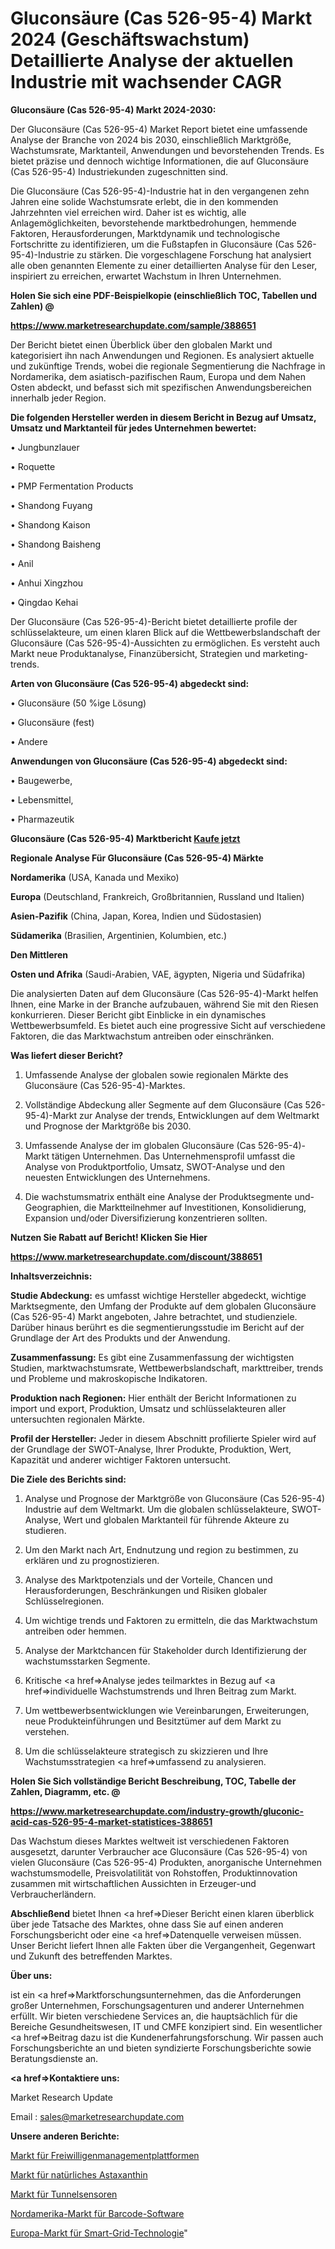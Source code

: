 # Gluconsäure (Cas 526-95-4) Markt 2024 (Geschäftswachstum) Detaillierte Analyse der aktuellen Industrie mit wachsender CAGR

<strong>Gluconsäure (Cas 526-95-4) Markt 2024-2030:</strong>

Der Gluconsäure (Cas 526-95-4) Market Report bietet eine umfassende Analyse der Branche von 2024 bis 2030, einschließlich Marktgröße, Wachstumsrate, Marktanteil, Anwendungen und bevorstehenden Trends. Es bietet präzise und dennoch wichtige Informationen, die auf Gluconsäure (Cas 526-95-4) Industriekunden zugeschnitten sind.

Die Gluconsäure (Cas 526-95-4)-Industrie hat in den vergangenen zehn Jahren eine solide Wachstumsrate erlebt, die in den kommenden Jahrzehnten viel erreichen wird. Daher ist es wichtig, alle Anlagemöglichkeiten, bevorstehende marktbedrohungen, hemmende Faktoren, Herausforderungen, Marktdynamik und technologische Fortschritte zu identifizieren, um die Fußstapfen in Gluconsäure (Cas 526-95-4)-Industrie zu stärken. Die vorgeschlagene Forschung hat analysiert alle oben genannten Elemente zu einer detaillierten Analyse für den Leser, inspiriert zu erreichen, erwartet Wachstum in Ihren Unternehmen.



<strong>Holen Sie sich eine PDF-Beispielkopie (einschließlich TOC, Tabellen und Zahlen) @
</strong>

<strong><a href=https://www.marketresearchupdate.com/sample/388651>

<strong>https://www.marketresearchupdate.com/sample/388651</u></font></a></strong></strong>

Der Bericht bietet einen Überblick über den globalen Markt und kategorisiert ihn nach Anwendungen und Regionen. Es analysiert aktuelle und zukünftige Trends, wobei die regionale Segmentierung die Nachfrage in Nordamerika, dem asiatisch-pazifischen Raum, Europa und dem Nahen Osten abdeckt, und befasst sich mit spezifischen Anwendungsbereichen innerhalb jeder Region.



<strong>Die folgenden Hersteller werden in diesem Bericht in Bezug auf Umsatz, Umsatz und Marktanteil für jedes Unternehmen bewertet:</strong>

• Jungbunzlauer

• Roquette

• PMP Fermentation Products

• Shandong Fuyang

• Shandong Kaison

• Shandong Baisheng

• Anil

• Anhui Xingzhou

• Qingdao Kehai

Der Gluconsäure (Cas 526-95-4)-Bericht bietet detaillierte profile der schlüsselakteure, um einen klaren Blick auf die Wettbewerbslandschaft der Gluconsäure (Cas 526-95-4)-Aussichten zu ermöglichen. Es versteht auch Markt neue Produktanalyse, Finanzübersicht, Strategien und marketing-trends.



<strong>Arten von Gluconsäure (Cas 526-95-4) abgedeckt sind:</strong>

• Gluconsäure (50 %ige Lösung)

• Gluconsäure (fest)

• Andere



<strong>Anwendungen von Gluconsäure (Cas 526-95-4) abgedeckt sind:</strong>

• Baugewerbe,

• Lebensmittel,

• Pharmazeutik



<strong>Gluconsäure (Cas 526-95-4) Marktbericht <a href=https://www.marketresearchupdate.com/buynow/388651>Kaufe jetzt</a></strong>



<strong>Regionale Analyse Für Gluconsäure (Cas 526-95-4) Märkte</strong>



<strong>Nordamerika</strong> (USA, Kanada und Mexiko)



<strong>Europa</strong> (Deutschland, Frankreich, Großbritannien, Russland und Italien)



<strong>Asien-Pazifik</strong> (China, Japan, Korea, Indien und Südostasien)



<strong>Südamerika</strong> (Brasilien, Argentinien, Kolumbien, etc.)



<strong>Den Mittleren</strong> 

<strong>Osten und Afrika</strong> (Saudi-Arabien, VAE, ägypten, Nigeria und Südafrika)

Die analysierten Daten auf dem Gluconsäure (Cas 526-95-4)-Markt helfen Ihnen, eine Marke in der Branche aufzubauen, während Sie mit den Riesen konkurrieren. Dieser Bericht gibt Einblicke in ein dynamisches Wettbewerbsumfeld. Es bietet auch eine progressive Sicht auf verschiedene Faktoren, die das Marktwachstum antreiben oder einschränken.



<strong>Was liefert dieser Bericht?</strong>

1. Umfassende Analyse der globalen sowie regionalen Märkte des Gluconsäure (Cas 526-95-4)-Marktes.

2. Vollständige Abdeckung aller Segmente auf dem Gluconsäure (Cas 526-95-4)-Markt zur Analyse der trends, Entwicklungen auf dem Weltmarkt und Prognose der Marktgröße bis 2030.

3. Umfassende Analyse der im globalen Gluconsäure (Cas 526-95-4)-Markt tätigen Unternehmen. Das Unternehmensprofil umfasst die Analyse von Produktportfolio, Umsatz, SWOT-Analyse und den neuesten Entwicklungen des Unternehmens.

4. Die wachstumsmatrix enthält eine Analyse der Produktsegmente und-Geographien, die Marktteilnehmer auf Investitionen, Konsolidierung, Expansion und/oder Diversifizierung konzentrieren sollten.



<strong>Nutzen Sie Rabatt auf Bericht! Klicken Sie Hier
</strong>

<strong><a href=https://www.marketresearchupdate.com/discount/388651>https://www.marketresearchupdate.com/discount/388651</b></u></font></strong></a>



<strong>Inhaltsverzeichnis:</strong>



<strong>Studie Abdeckung:</strong> es umfasst wichtige Hersteller abgedeckt, wichtige Marktsegmente, den Umfang der Produkte auf dem globalen Gluconsäure (Cas 526-95-4) Markt angeboten, Jahre betrachtet, und studienziele. Darüber hinaus berührt es die segmentierungsstudie im Bericht auf der Grundlage der Art des Produkts und der Anwendung.



<strong>Zusammenfassung:</strong> Es gibt eine Zusammenfassung der wichtigsten Studien, marktwachstumsrate, Wettbewerbslandschaft, markttreiber, trends und Probleme und makroskopische Indikatoren.



<strong>Produktion nach Regionen:</strong> Hier enthält der Bericht Informationen zu import und export, Produktion, Umsatz und schlüsselakteuren aller untersuchten regionalen Märkte.



<strong>Profil der Hersteller:</strong> Jeder in diesem Abschnitt profilierte Spieler wird auf der Grundlage der SWOT-Analyse, Ihrer Produkte, Produktion, Wert, Kapazität und anderer wichtiger Faktoren untersucht.



<strong>Die Ziele des Berichts sind:</strong>

1) Analyse und Prognose der Marktgröße von Gluconsäure (Cas 526-95-4) Industrie auf dem Weltmarkt.
Um die globalen schlüsselakteure, SWOT-Analyse, Wert und globalen Marktanteil für führende Akteure zu studieren.

2) Um den Markt nach Art, Endnutzung und region zu bestimmen, zu erklären und zu prognostizieren.

3) Analyse des Marktpotenzials und der Vorteile, Chancen und Herausforderungen, Beschränkungen und Risiken globaler Schlüsselregionen.

4) Um wichtige trends und Faktoren zu ermitteln, die das Marktwachstum antreiben oder hemmen.

5) Analyse der Marktchancen für Stakeholder durch Identifizierung der wachstumsstarken Segmente.

6) Kritische <a href=>Analyse</a> jedes teilmarktes in Bezug auf <a href=>individuelle</a> Wachstumstrends und Ihren Beitrag zum Markt.

7) Um wettbewerbsentwicklungen wie Vereinbarungen, Erweiterungen, neue Produkteinführungen und Besitztümer auf dem Markt zu verstehen.

8) Um die schlüsselakteure strategisch zu skizzieren und Ihre Wachstumsstrategien <a href=>umfassend</a> zu analysieren.



<strong>Holen Sie Sich vollständige Bericht Beschreibung, TOC, Tabelle der Zahlen, Diagramm, etc. @ </strong>

<strong><a href=https://www.marketresearchupdate.com/industry-growth/gluconic-acid-cas-526-95-4-market-statistices-388651>https://www.marketresearchupdate.com/industry-growth/gluconic-acid-cas-526-95-4-market-statistices-388651</a></font></strong>

Das Wachstum dieses Marktes weltweit ist verschiedenen Faktoren ausgesetzt, darunter Verbraucher ace Gluconsäure (Cas 526-95-4) von vielen Gluconsäure (Cas 526-95-4) Produkten, anorganische Unternehmen wachstumsmodelle, Preisvolatilität von Rohstoffen, Produktinnovation zusammen mit wirtschaftlichen Aussichten in Erzeuger-und Verbraucherländern.



<strong>Abschließend</strong> bietet Ihnen <a href=>Dieser</a> Bericht einen klaren überblick über jede Tatsache des Marktes, ohne dass Sie auf einen anderen Forschungsbericht oder eine <a href=>Datenquelle</a> verweisen müssen. Unser Bericht liefert Ihnen alle Fakten über die Vergangenheit, Gegenwart und Zukunft des betreffenden Marktes.



<strong>Über uns:</strong>

 ist ein <a href=>Marktfors</a>chungsunternehmen, das die Anforderungen großer Unternehmen, Forschungsagenturen und anderer Unternehmen erfüllt. Wir bieten verschiedene Services an, die hauptsächlich für die Bereiche Gesundheitswesen, IT und CMFE konzipiert sind. Ein wesentlicher <a href=>Beitrag</a> dazu ist die Kundenerfahrungsforschung. Wir passen auch Forschungsberichte an und bieten syndizierte Forschungsberichte sowie Beratungsdienste an.



<strong><a href=>Kontaktiere uns:</a></strong>

Market Research Update

Email : sales@marketresearchupdate.com



<strong>Unsere anderen Berichte:</strong>

<a href=https://www.linkedin.com/pulse/volunteer-management-platforms-market-latest>Markt für Freiwilligenmanagementplattformen</a>

<a href=https://www.linkedin.com/pulse/natural-astaxanthin-market-report-2023-top-company>Markt für natürliches Astaxanthin</a>

<a href=https://www.linkedin.com/pulse/tunnel-sensor-market-size-share-analysis>Markt für Tunnelsensoren</a>

<a href=https://www.linkedin.com/pulse/north-america-barcode-software-market-size-analysis>Nordamerika-Markt für Barcode-Software</a>

<a href=https://www.linkedin.com/pulse/europe-smart-grid-technology-market-pvhdf/>Europa-Markt für Smart-Grid-Technologie</a>"
